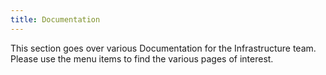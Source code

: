 ```yaml
---
title: Documentation
---
```


This section goes over various Documentation for the Infrastructure team. Please
use the menu items to find the various pages of interest.
